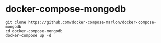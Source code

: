 # docker-compose-mongodb
```
git clone https://github.com/docker-compose-marlon/docker-compose-mongodb
cd docker-compose-mongodb
docker-compose up -d
```
